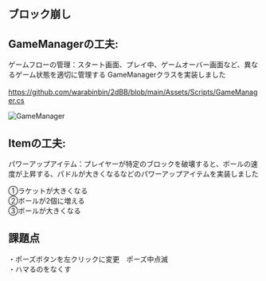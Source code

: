 ## ブロック崩し


<!-- https://user-images.githubusercontent.com/64608456/224575322-f85dd9be-5aa5-4379-846c-92f8807f6020.mp4-->

## GameManagerの工夫:
ゲームフローの管理：スタート画面、プレイ中、ゲームオーバー画面など、異なるゲーム状態を適切に管理する GameManagerクラスを実装しました</BR>
</BR>
https://github.com/warabinbin/2dBB/blob/main/Assets/Scripts/GameManager.cs

![GameManager](https://user-images.githubusercontent.com/64608456/224575249-3728df0d-6858-4fe5-a485-c6d1f23e25cf.JPG)
## Itemの工夫:
パワーアップアイテム：プレイヤーが特定のブロックを破壊すると、ボールの速度が上昇する、パドルが大きくなるなどのパワーアップアイテムを実装しました</BR>

①ラケットが大きくなる</BR>
②ボールが2個に増える</BR>
③ボールが大きくなる</BR>

## 課題点
・ポーズボタンを左クリックに変更　ポーズ中点滅</Br>
・ハマるのをなくす </Br>
